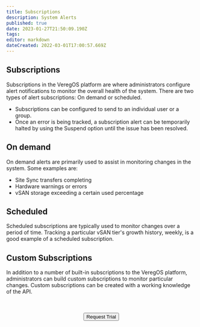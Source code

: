 ```yaml
---
title: Subscriptions
description: System Alerts
published: true
date: 2023-01-27T21:50:09.190Z
tags: 
editor: markdown
dateCreated: 2022-03-01T17:00:57.669Z
---
```


## Subscriptions

Subscriptions in the VeregOS platform are where administrators configure alert notifications to monitor the overall health of the system.  There are two types of alert subscriptions: On demand or scheduled.

- Subscriptions can be configured to send to an individual user or a group.
- Once an error is being tracked, a subscription alert can be temporarily halted by using the Suspend option until the issue has been resolved.

## On demand

On demand alerts are primarily used to assist in monitoring changes in the system. Some examples are:
- Site Sync transfers completing
- Hardware warnings or errors
- vSAN storage exceeding a certain used percentage

## Scheduled

Scheduled subscriptions are typically used to monitor changes over a period of time.  Tracking a particular vSAN tier's growth history, weekly, is a good example of a scheduled subscription.

## Custom Subscriptions

In addition to a number of built-in subscriptions to the VeregOS platform, administrators can build custom subscriptions to monitor particular changes.  Custom subscriptions can be created with a working knowledge of the API.

<br>
<br>
<div style="text-align:center; margin-bottom:5px">
  <a href="https://www.verge.io/test-drive#Demo-Section"><button class="button-cta">Request Trial</button></a>
</div>
